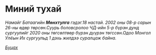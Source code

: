 # Миний тухай
<html>
<head>
</head>
<body>
    <p><em>Намайг Батаагийн <strong>Мөнхтулга</strong> гэдэг.18 настай. 2002 оны 08-р сарын 26-ны өдөр төрсөн.Суурь боловсролоо ЧД-ийн 5-р бүрэн дунд сургуулийг 2020 оны төгсөлтөөр бүрэн дүүрэн төгссөн.Одоо Монгол Улёын Их сургуульд 1 дэхь жилдээ суралцаж байна.</em></p>
  <p><a href="https://munkhtulga0826.github.io/"><em>Буцах</em></a></p>       
        
